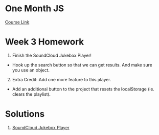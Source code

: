 # One Month JS

[Course Link](https://onemonth.com/courses/javascript/curriculum) 

# Week 3 Homework

1. Finish the SoundCloud Jukebox Player! 

- Hook up the search button so that we can get results. And make sure you use an object. 

2. Extra Credit: Add one more feature to this player. 

- Add an additional button to the project that resets the localStorage (ie. clears the playlist).  

# Solutions

1. [SoundCloud Jukebox Player](https://github.com/williamcferg/one-month-js-hw3/tree/master/SoundCloudPlayer)
